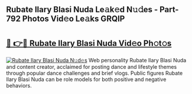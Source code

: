 ## Rubate Ilary Blasi Nuda Le𝚊k𝚎d N𝚞𝚍es - Part-792 Photos Vid𝚎o Le𝚊ks GRQlP

# <h2><a href="http://fbfqj5m.evod.top/?m=Rubate+Ilary+Blasi+Nuda">🔗 👉🔴 Rubate Ilary Blasi Nuda Vid𝚎o Ph𝚘t𝚘s</a></h2>

[![Rubate Ilary Blasi Nuda N𝚞d𝚎s](https://i.imgur.com/8V9OHl7.gif)](http://fbfqj5m.evod.top/?m=Rubate+Ilary+Blasi+Nuda)
Web personality Rubate Ilary Blasi Nuda and content creator, acclaimed for posting dance and lifestyle themes through popular dance challenges and brief vlogs. Public figures Rubate Ilary Blasi Nuda can be role models for both positive and negative behaviors. 
